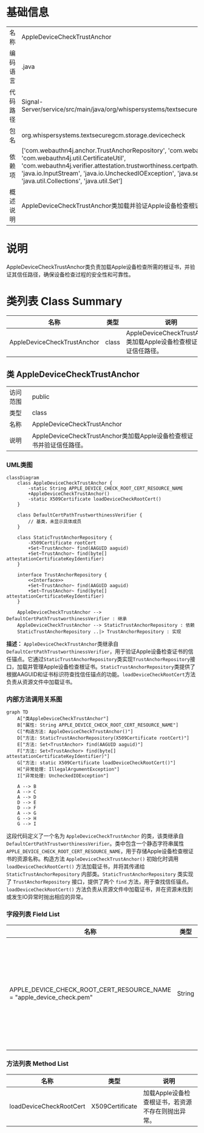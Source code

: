 # 基础信息

|      |      |
|------|------|
| 名称 | AppleDeviceCheckTrustAnchor |
| 编码语言 | .java |
| 代码路径 | Signal-Server/service/src/main/java/org/whispersystems/textsecuregcm/storage/devicecheck/AppleDeviceCheckTrustAnchor.java |
| 包名 | org.whispersystems.textsecuregcm.storage.devicecheck |
| 依赖项 | ['com.webauthn4j.anchor.TrustAnchorRepository', 'com.webauthn4j.data.attestation.authenticator.AAGUID', 'com.webauthn4j.util.CertificateUtil', 'com.webauthn4j.verifier.attestation.trustworthiness.certpath.DefaultCertPathTrustworthinessVerifier', 'java.io.IOException', 'java.io.InputStream', 'java.io.UncheckedIOException', 'java.security.cert.TrustAnchor', 'java.security.cert.X509Certificate', 'java.util.Collections', 'java.util.Set'] |
| 概述说明 | AppleDeviceCheckTrustAnchor类加载并验证Apple设备检查根证书的信任路径。 |

# 说明

AppleDeviceCheckTrustAnchor类负责加载Apple设备检查所需的根证书，并验证其信任路径，确保设备检查过程的安全性和可靠性。

# 类列表 Class Summary

| 名称   | 类型  | 说明 |
|-------|------|-------------|
| AppleDeviceCheckTrustAnchor | class | AppleDeviceCheckTrustAnchor类加载Apple设备检查根证书并验证信任路径。 |



## 类 AppleDeviceCheckTrustAnchor

|      |      |
|------|------|
| 访问范围 | public |
| 类型 | class |
| 名称 | AppleDeviceCheckTrustAnchor |
| 说明 | AppleDeviceCheckTrustAnchor类加载Apple设备检查根证书并验证信任路径。 |


### UML类图

```mermaid
classDiagram
    class AppleDeviceCheckTrustAnchor {
        -static String APPLE_DEVICE_CHECK_ROOT_CERT_RESOURCE_NAME
        +AppleDeviceCheckTrustAnchor()
        -static X509Certificate loadDeviceCheckRootCert()
    }

    class DefaultCertPathTrustworthinessVerifier {
        // 基类，未显示具体成员
    }

    class StaticTrustAnchorRepository {
        -X509Certificate rootCert
        +Set~TrustAnchor~ find(AAGUID aaguid)
        +Set~TrustAnchor~ find(byte[] attestationCertificateKeyIdentifier)
    }

    interface TrustAnchorRepository {
        <<Interface>>
        +Set~TrustAnchor~ find(AAGUID aaguid)
        +Set~TrustAnchor~ find(byte[] attestationCertificateKeyIdentifier)
    }

    AppleDeviceCheckTrustAnchor --> DefaultCertPathTrustworthinessVerifier : 继承
    AppleDeviceCheckTrustAnchor --> StaticTrustAnchorRepository : 依赖
    StaticTrustAnchorRepository ..|> TrustAnchorRepository : 实现
```

**描述：**
`AppleDeviceCheckTrustAnchor`类继承自`DefaultCertPathTrustworthinessVerifier`，用于验证Apple设备检查证书的信任锚点。它通过`StaticTrustAnchorRepository`类实现`TrustAnchorRepository`接口，加载并管理Apple设备检查根证书。`StaticTrustAnchorRepository`类提供了根据AAGUID和证书标识符查找信任锚点的功能。`loadDeviceCheckRootCert`方法负责从资源文件中加载证书。


### 内部方法调用关系图

```mermaid
graph TD
    A["类AppleDeviceCheckTrustAnchor"]
    B["属性: String APPLE_DEVICE_CHECK_ROOT_CERT_RESOURCE_NAME"]
    C["构造方法: AppleDeviceCheckTrustAnchor()"]
    D["方法: StaticTrustAnchorRepository(X509Certificate rootCert)"]
    E["方法: Set<TrustAnchor> find(AAGUID aaguid)"]
    F["方法: Set<TrustAnchor> find(byte[] attestationCertificateKeyIdentifier)"]
    G["方法: static X509Certificate loadDeviceCheckRootCert()"]
    H["异常处理: IllegalArgumentException"]
    I["异常处理: UncheckedIOException"]

    A --> B
    A --> C
    A --> D
    D --> E
    D --> F
    A --> G
    G --> H
    G --> I
```

这段代码定义了一个名为 `AppleDeviceCheckTrustAnchor` 的类，该类继承自 `DefaultCertPathTrustworthinessVerifier`。类中包含一个静态字符串属性 `APPLE_DEVICE_CHECK_ROOT_CERT_RESOURCE_NAME`，用于存储Apple设备检查根证书的资源名称。构造方法 `AppleDeviceCheckTrustAnchor()` 初始化时调用 `loadDeviceCheckRootCert()` 方法加载证书，并将其传递给 `StaticTrustAnchorRepository` 内部类。`StaticTrustAnchorRepository` 类实现了 `TrustAnchorRepository` 接口，提供了两个 `find` 方法，用于查找信任锚点。`loadDeviceCheckRootCert()` 方法负责从资源文件中加载证书，并在资源未找到或发生IO异常时抛出相应的异常。

### 字段列表 Field List

| 名称  | 类型  | 说明 |
|-------|-------|------|
| APPLE_DEVICE_CHECK_ROOT_CERT_RESOURCE_NAME = "apple_device_check.pem" | String | 私有静态字符串变量定义苹果设备检查根证书资源名。 |

### 方法列表 Method List

| 名称  | 类型  | 说明 |
|-------|-------|------|
| loadDeviceCheckRootCert | X509Certificate | 加载Apple设备检查根证书，若资源不存在则抛出异常。 |





